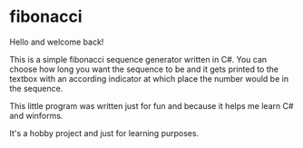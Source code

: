 # fibonacci

Hello and welcome back!

This is a simple fibonacci sequence generator written in C#. You can choose how long you want the sequence to be and it gets printed to the textbox with an according indicator at which place the number would be in the sequence.

This little program was written just for fun and because it helps me learn C# and winforms.

It's a hobby project and just for learning purposes.
